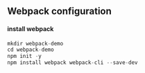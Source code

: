 

## Webpack configuration

#### install webpack

```js
mkdir webpack-demo
cd webpack-demo
npm init -y
npm install webpack webpack-cli --save-dev
```
